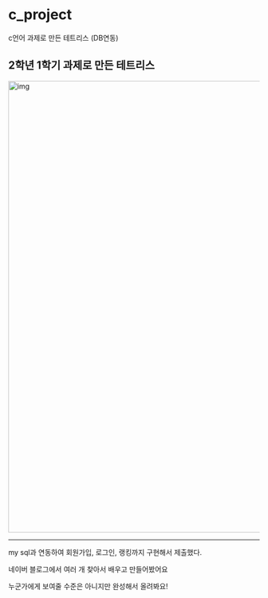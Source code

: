 # c_project
c언어 과제로 만든 테트리스 (DB연동)
<h2>2학년 1학기 과제로 만든 테트리스</h2>
<img width="905" alt="img" src="https://github.com/jjsh0208/c_project/assets/128787964/ee6e2396-bba4-40ad-ade6-970f784cd6f7">
<hr>
<p>my sql과 연동하여 회원가입, 로그인, 랭킹까지 구현해서 제출했다.</p>
<p>네이버 블로그에서 여러 개 찾아서 배우고 만들어봤어요</p>
<p>누군가에게 보여줄 수준은 아니지만 완성해서 올려봐요!</p>
